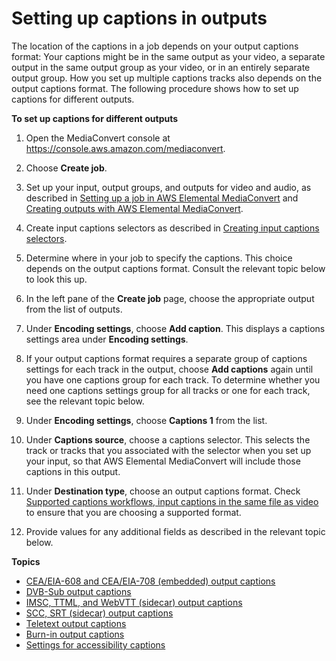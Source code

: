 # Setting up captions in outputs<a name="set-up-captions-in-outputs"></a>

The location of the captions in a job depends on your output captions format: Your captions might be in the same output as your video, a separate output in the same output group as your video, or in an entirely separate output group\. How you set up multiple captions tracks also depends on the output captions format\. The following procedure shows how to set up captions for different outputs\. 

**To set up captions for different outputs**

1. Open the MediaConvert console at [https://console\.aws\.amazon\.com/mediaconvert](https://console.aws.amazon.com/mediaconvert)\.

1. Choose **Create job**\.

1. Set up your input, output groups, and outputs for video and audio, as described in [Setting up a job in AWS Elemental MediaConvert](setting-up-a-job.md) and [Creating outputs with AWS Elemental MediaConvert](creating-streaming-and-file-outputs.md)\.

1. Create input captions selectors as described in [Creating input captions selectors](create-input-caption-selectors.md)\.

1. Determine where in your job to specify the captions\. This choice depends on the output captions format\. Consult the relevant topic below to look this up\.

1. In the left pane of the **Create job** page, choose the appropriate output from the list of outputs\.

1. Under **Encoding settings**, choose **Add caption**\. This displays a captions settings area under **Encoding settings**\. 

1. If your output captions format requires a separate group of captions settings for each track in the output, choose **Add captions** again until you have one captions group for each track\. To determine whether you need one captions settings group for all tracks or one for each track, see the relevant topic below\.

1. Under **Encoding settings**, choose **Captions 1** from the list\.

1. Under **Captions source**, choose a captions selector\. This selects the track or tracks that you associated with the selector when you set up your input, so that AWS Elemental MediaConvert will include those captions in this output\.

1. Under **Destination type**, choose an output captions format\. Check [Supported captions workflows, input captions in the same file as video](captions-support-tables-by-container-type.md) to ensure that you are choosing a supported format\.

1. Provide values for any additional fields as described in the relevant topic below\.



**Topics**
+ [CEA/EIA\-608 and CEA/EIA\-708 \(embedded\) output captions](embedded-output-captions.md)
+ [DVB\-Sub output captions](dvb-sub-output-captions.md)
+ [IMSC, TTML, and WebVTT \(sidecar\) output captions](ttml-and-webvtt-output-captions.md)
+ [SCC, SRT \(sidecar\) output captions](scc-srt-output-captions.md)
+ [Teletext output captions](teletext-output-captions.md)
+ [Burn\-in output captions](burn-in-output-captions.md)
+ [Settings for accessibility captions](accessibility-captions.md)
